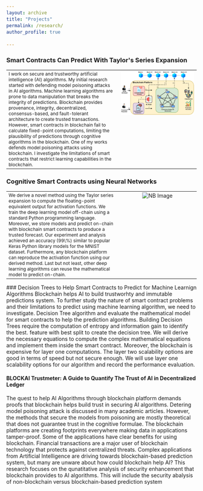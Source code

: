 ```yaml
---
layout: archive
title: "Projects"
permalink: /research/
author_profile: true

---
```


### Smart Contracts Can Predict With Taylor's Series Expansion 
<table style="width: 100%; border-collapse: collapse; border: none;">
  <tr>
    <td style="border: none; vertical-align: top; width: 50%; padding-right: 12px; font-size: 12px;">
      I work on secure and trustworthy artificial intelligence (AI) algorithms. My initial research started with defending model poisoning attacks in AI algorithms. Machine learning algorithms are prone to data manipulation that breaks the integrity of predictions. Blockchain provides provenance, integrity, decentralized, consensus-based, and fault-tolerant architecture to create trusted transactions. However, smart contracts in blockchain fail to calculate fixed-point computations, limiting the plausibility of predictions through cognitive algorithms in the blockchain. One of my works defends model poisoning attacks using blockchain. I investigate the limitations of smart contracts that restrict learning capabilities in the blockchain.
    </td>
    <td style="border: none; vertical-align: top; width: 35%; text-align: center;">
      <img src="/_pages/NB1.jpg" alt="NB Image">
    </td>
  </tr>
</table>



### Cognitive Smart Contracts using Neural Networks
<table style="width: 100%; border-collapse: collapse; border: none;">
  <tr>
    <td style="border: none; vertical-align: top; width: 50%; padding-right: 12px; font-size: 12px;">
     We derive a novel method using the Taylor series expansion to compute the floating-point equivalent output for activation functions. We train the deep learning model off-chain using a standard           Python programming language. Moreover, we store models and predict on-chain with blockchain smart contracts to produce a trusted forecast. Our experiment and analysis achieved an accuracy (99\%)         similar to popular Keras Python library models for the MNIST dataset. Furthermore, any blockchain platform can reproduce the activation function using our derived method. Last but not least, other       deep learning algorithms can reuse the mathematical model to predict on-chain.
    </td>
    <td style="border: none; vertical-align: top; width: 35%; text-align: center;">
      <img src="/_pages/NN1.jpg" alt="NB Image">
    </td>
  </tr>
</table>
### Decision Trees to Help Smart Contracts to Predict for Machine Learnign Algorithms
  Blockchain helps AI to build trustworhty and immutable predictions system. To further study the nature of smart contract problems and their limitations to predict using machine learning algorithm, we need to investigate. Decision Tree algorithm and evaluate the mathematical model for smart contracts to help the prediction algorithms. Building Decision Trees require the computation of entropy and information gain to identify the best. feature with best split to create the decision tree. We will derive the necessary equations to compute  the complex mathematical equations and implement them inside the smart contract. Moreover, the blockchain is expensive for layer one computations. The layer two scalability options are good in terms of speed but not secure enough. We will use layer one scalability options for our algorithm and record the performance evaluation. 

#### BLOCKAI Trustmeter: A Guide to Quantify The Trust of AI in Decentralized Ledger
The quest to help AI Algorithms through blockchain platform demands proofs that blockchain helps build trust in securing AI algorithms. Detering model poisoning attack is discussed in many academic articles. However, the methods that secure the models from poisoning are mostly theoretical that does not guarantee trust in the cognitive formulae. The blockchain platforms are creating footprints everywhere making data in applications tamper-proof. Some of the applications have clear benefits for using blockchain. Financial transactions are a major user of blockchain technology that protects against centralized threats. Complex applications from Artificial Intelligence are driving towards blockchain-based prediction system, but many are unware about how could blockchain help AI? This research focuses on the qunatitative analysis of security enhancement that blockchain provides to AI algorithms. This will include the security abalysis of non-blockchain versus blockchain-based prediction system   
  


<!--* Developing Scalable Consensus Protocol for AI:  To optimize the proof of stake consensus protocol by introducing faster validation methods using a lower range of block proposals, cheaper transactions, and decentralized participation of miners/validators to maintain the honesty of the systems.

* Decentralized Cross-chain Communication: To improve cross-chain communication by optimizing atomic swaps, chain relays, and hash timeclock contracts to provide trusted and secured transactions removing the third party. Additionally, design decentralized collateralization in a bi-party transaction to punish fraudulent transactions.

* Consensus for Deliberative Agreement and Group Decisions:  To develop deliberative agreement through natural language processing, dialogue response generation, machine learning, and consensus management. Investigate the requirements to support review and justice systems where group decisions are inevitable.

* Data Cooperative Security:  To develop a distributed secure architecture to protect data that shared by providers using k-anonymity, differential privacy, and homomorphic encryption for the confidentiality of data cooperatives with blockchain systems.

* IoT Network Security: Smart contracts can enhance the integrity of DDoS detections. However, blockchain consensus protocols require modification to achieve a consensus among IoT devices to detect, mitigate and recover from DDoS attacks in IoT. I plan to develop a decentralized machine learning-based consensus mechanism to detect and mitigate DDoS attacks in IoT Systems.

* Smart Legal Contracts for Metaverse: The smart legal contracts helps to remove ambiguity in a service-level agreement. However, it still requires a rigorous stress test to measure the complexity and performance by converting a large number of paper contracts. I plan to stress test the performance of conversions by recording time, cost, complexity, ambiguity level and advantage index.-->

<!--## Research Development
I am currently helping students at [Network Security Lab](https://nsl.cse.unt.edu/home) in research and investigations.  I am guiding students to pursue sound theoretical and practical research in data privacy, consensus protocols and metaverse interoprability. I plan apply for grants to finance future projects for funding students to produce impactful research. I plan to apply for grants and proposals to government and non-government institutes such as National Science Foundation (NSF), DARPA, Microsoft, and IBM. I will work specifically on the [Cybersecurity Innovation for Cyberinfrastructure (CICI)](https://beta.nsf.gov/funding/opportunities/cybersecurity-innovation-cyberinfrastructure-cici), [Secure and Trustworthy Cyberspace (SaTC)](https://beta.nsf.gov/funding/opportunities/secure-trustworthy-cyberspace-satc), and [Secure and Trustworthy Cyberspace Frontiers (SaTC Frontiers)](https://beta.nsf.gov/funding/opportunities/secure-trustworthy-cyberspace-frontiers-satc#:~:text=The%20Secure%20and%20Trustworthy%20Cyberspace,and%20social%20and%20behavioral%20sciences) programs.-->
